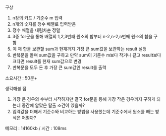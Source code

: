 구상
1. n장의 카드 / 기준수 m 입력
2. n개의 숫자를 정수 배열로 입력받음
3. 정수 배열을 내림차순 정렬
4. 3중 for문을 통해 배열의 1,2,3번째 원소의 합부터 n-2,n-2,n번째 원소의 합을 구함
5. 이 때 합을 보관할 sum과 현재까지 가장 큰 sum값을 보관하는 result 설정
6. 반복문을 돌며 sum값을 구하고 만약 sum이 기준수 m보다 작거나 같고 result보다 크다면
result를 현재 sum값으로 변경
7. 반복문을 모두 돈 후 가장 큰 sum값인 result를 출력


소요시간 : 50분+

생각해볼 점 
1. 가장 큰 경우의 수부터 시작하지만 결국 for문을 통해 가장 작은 경우까지 구하게 되는데
중간에 알맞은 탈출 조건이 있을까?
2. 입력값을 더해서 기준수와 비교하는 방법을 사용했는데 기준수에서 원소를 빼는 방식은 어떨까?

메모리 : 14160kb / 시간 : 108ms